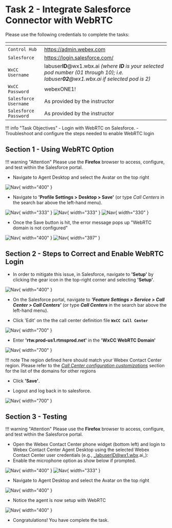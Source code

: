 # Task 2 - Integrate Salesforce Connector with WebRTC



Please use the following credentials to complete the tasks:

| <!-- -->                  | <!-- -->         |
| ------------------------- | ---------------- |
| `Control Hub`             | <a href="https://admin.webex.com" target="_blank">https://admin.webex.com</a> |
| `Salesforce`   | <a href="https://login.salesforce.com" target="_blank">https://login.salesforce.com/</a> |
| `WxCC Username`       | labuser**ID**@wx1.wbx.ai     _(where **ID** is your selected pod number (01 through 10); i.e. labuser**02**@wx1.wbx.ai if selected pod is 2)_       |
| `WxCC Password`       | webexONE1!         |
| `Salesforce Username`       | As provided by the instructor       |
| `Salesforce Password`       | As provided by the instructor       |


!!! info "Task Objectives"
	- Login with WebRTC on Salesforce.
	- Troubleshoot and configure the steps needed to enable WebRTC login

 
## **Section 1 - Using WebRTC Option**

!!! warning "Attention"
	Please use the **Firefox** browser to access, configure, and test within the Salesforce portal.

- Navigate to Agent Desktop and select the Avatar on the top right

![Nav](./assets/task2/1.png){ width="400" }

- Navigate to **'Profile Settings > Desktop > Save'** (or type _Call Centers_ in the search bar above the left-hand menu).

![Nav](./assets/task2/2.png){ width="333" }
![Nav](./assets/task2/3.png){ width="333" }
![Nav](./assets/task2/4.png){ width="330" }

- Once the Save button is hit, the error message pops up "WebRTC domain is not configured" 

![Nav](./assets/task2/5.png){ width="400" }
![Nav](./assets/task2/5A.png){ width="397" }

## **Section 2 - Steps to Correct and Enable WebRTC Login**

- In order to mitigate this issue, in Salesforce, navigate to **'Setup'** by clicking the gear icon in the top-right corner and selecting **'Setup'**.

![Nav](./assets/t2s1p1.png){ width="400" }

- On the Salesforce portal, navigate to _**'Feature Settings > Service > Call Center > Call Centers'**_ (or type **_Call Centers_** in the search bar above the left-hand menu).

- Click 'Edit' on the the call center definition file **`WxCC Call Center`**
  
![Nav](./assets/task2/6.png){ width="700" }

- Enter **'rtw.prod-us1.rtmsprod.net'** in the **'WxCC WebRTC Domain'**

![Nav](./assets/task2/7.png){ width="700" }

!!! note
	The region defined here should match your Webex Contact Center region. Please refer to the [_Call Center configuration customizations_](https://help.webex.com/en-us/article/dyidod/Integrate-Webex-Contact-Center-with-Salesforce-(Version-2-New)#reference-template_2cf241c7-ade1-49d6-9582-b38467cb85f4) section for the list of the domains for other regions
    
- Click **'Save'**.
  
- Logout and log back in to salesforce.

![Nav](./assets/task2/8.png){ width="700" }

## **Section 3 - Testing**

!!! warning "Attention"
	Please use the **Firefox** browser to access, configure, and test within the Salesforce portal.

- Open the Webex Contact Center phone widget (bottom left) and login to Webex Contact Center Agent Desktop using the selected Webex Contact Center user credentials (e.g., _labuserID@wx1.wbx.ai_):
- Enable the microphone option as show below if prompted. 

![Nav](./assets/task2/9.png){ width="400" }
![Nav](./assets/task2/10.png){ width="333" }

- Navigate to Agent Desktop and select the Avatar on the top right

![Nav](./assets/task2/1.png){ width="400" }

- Notice the agent is now setup with WebRTC 

![Nav](./assets/task2/12.png){ width="400" }



- Congratulations! You have complete the task.












